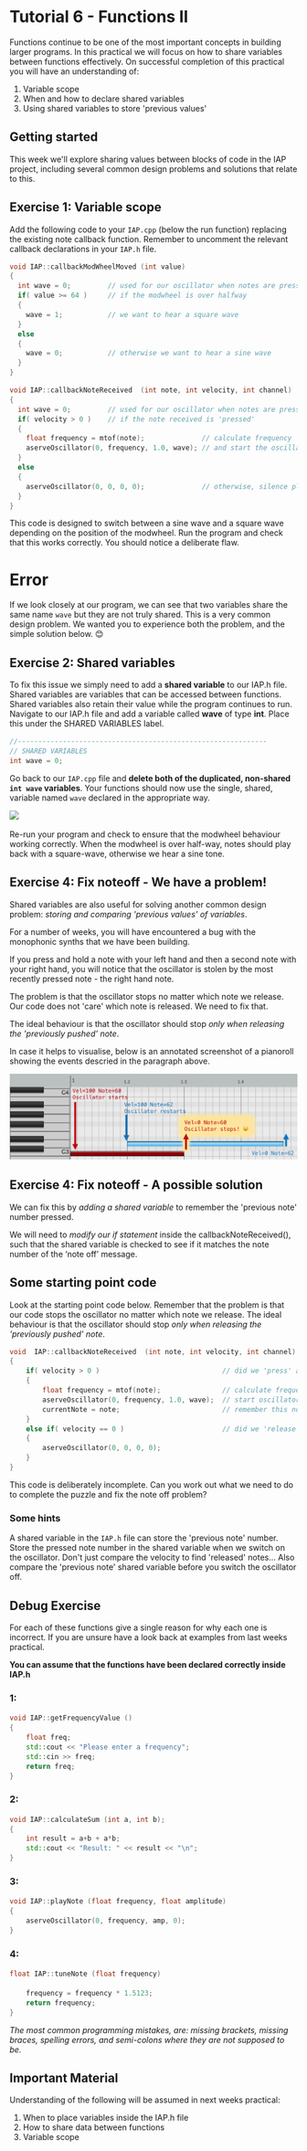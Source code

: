 
# Tutorial 6 - Functions II

Functions continue to be one of the most important concepts in building larger programs. In this practical we will focus on how to share variables between functions effectively. On successful completion of this practical you will have an understanding of:

1.	Variable scope
2.	When and how to declare shared variables
3.	Using shared variables to store 'previous values'

## Getting started

This week we'll explore sharing values between blocks of code in the IAP project, including several common design problems and solutions that relate to this.

## Exercise 1: Variable scope

Add the following code to your `IAP.cpp` (below the run function) replacing the existing note callback function. 
Remember to uncomment the relevant callback declarations in your `IAP.h` file.

```cpp
void IAP::callbackModWheelMoved (int value)
{
  int wave = 0;         // used for our oscillator when notes are pressed
  if( value >= 64 )     // if the modwheel is over halfway
  {
    wave = 1;           // we want to hear a square wave
  }
  else 
  {
    wave = 0;           // otherwise we want to hear a sine wave
  }
}
```

```cpp
void IAP::callbackNoteReceived  (int note, int velocity, int channel)
{
  int wave = 0;         // used for our oscillator when notes are pressed
  if( velocity > 0 )    // if the note received is 'pressed'
  {
    float frequency = mtof(note);              // calculate frequency
    aserveOscillator(0, frequency, 1.0, wave); // and start the oscillator playing with desired wave
  }
  else
  {
    aserveOscillator(0, 0, 0, 0);              // otherwise, silence please!
  }
}
```

This code is designed to switch between a sine wave and a square wave depending on the position of the modwheel. Run the program and check that this works correctly. You should notice a deliberate flaw.

# Error
If we look closely at our program, we can see that two variables share the same name `wave` but they are not truly shared. This is a very common design problem. We wanted you to experience both the problem, and the simple solution below. 😊

## Exercise 2: Shared variables

To fix this issue we simply need to add a **shared variable** to our IAP.h file. Shared variables are variables that can be accessed between functions. Shared variables also retain their value while the program continues to run. Navigate to our IAP.h file and add a variable called **wave** of type **int**. Place this under the SHARED VARIABLES label.

```cpp
//-------------------------------------------------------------
// SHARED VARIABLES
int wave = 0;
```

Go back to our `IAP.cpp` file and **delete both of the duplicated, non-shared `int wave` variables**. Your functions should now use the single, shared, variable named `wave` declared in the appropriate way.

<img src="../images/sharedvariables.png" height=300/>

Re-run your program and check to ensure that the modwheel behaviour working correctly. When the modwheel is over half-way, notes should play back with a square-wave, otherwise we hear a sine tone.

## Exercise 4: Fix noteoff - We have a problem!

Shared variables are also useful for solving another common design problem: *storing and comparing 'previous values' of variables*.

For a number of weeks, you will have encountered a bug with the monophonic synths that we have been building. 

If you press and hold a note with your left hand and then a second note with your right hand, you will notice that the oscillator is stolen by the most recently pressed note - the right hand note. 

The problem is that the oscillator stops no matter which note we release. Our code does not 'care' which note is released. We need to fix that.

The ideal behaviour is that the oscillator should stop *only when releasing the 'previously pushed' note*.

In case it helps to visualise, below is an annotated screenshot of a pianoroll showing the events descried in the paragraph above.

<img src="../images/FixNoteOff-pianoroll.png" />

## Exercise 4: Fix noteoff - A possible solution

We can fix this by *adding a shared variable* to remember the 'previous note' number pressed.

We will need to *modify our if statement* inside the callbackNoteReceived(), such that the shared variable is checked to see if it matches the note number of the ‘note off’ message. 

## Some starting point code

Look at the starting point code below. Remember that the problem is that our code stops the oscillator no matter which note we release. The ideal behaviour is that the oscillator should stop *only when releasing the 'previously pushed' note*.

```cpp
void  IAP::callbackNoteReceived  (int note, int velocity, int channel)
{
    if( velocity > 0 )                              // did we 'press' a note?
    {
        float frequency = mtof(note);               // calculate frequency
        aserveOscillator(0, frequency, 1.0, wave);  // start oscillator sound
        currentNote = note;                         // remember this note number (in a shared variable)
    }
    else if( velocity == 0 )                        // did we 'release' a note?
    {
        aserveOscillator(0, 0, 0, 0);
    }
}
```

This code is deliberately incomplete. Can you work out what we need to do to complete the puzzle and fix the note off problem?

### Some hints

A shared variable in the `IAP.h` file can store the 'previous note' number.
Store the pressed note number in the shared variable when we switch on the oscillator.
Don't just compare the velocity to find 'released' notes... Also compare the 'previous note' shared variable before you switch the oscillator off.

## Debug Exercise

For each of these functions give a single reason for why each one is incorrect. If you are unsure have a look back at examples from last weeks practical. 

**You can assume that the functions have been declared correctly inside IAP.h**

### 1:
```cpp
void IAP::getFrequencyValue ()
{
    float freq;
    std::cout << "Please enter a frequency";
    std::cin >> freq;
    return freq;
}
```

### 2:
```cpp
void IAP::calculateSum (int a, int b);
{
    int result = a+b + a*b;
    std::cout << "Result: " << result << "\n";
}
```

### 3:
```cpp
void IAP::playNote (float frequency, float amplitude)
{
    aserveOscillator(0, frequency, amp, 0);
}
```

### 4:
```cpp
float IAP::tuneNote (float frequency)

    frequency = frequency * 1.5123;
    return frequency;
}
```
*The most common programming mistakes, are: missing brackets, missing braces, spelling errors, and semi-colons where they are not supposed to be.*

## Important Material

Understanding of the following will be assumed in next weeks practical: 

1. When to place variables inside the IAP.h file
2. How to share data between functions
3. Variable scope




